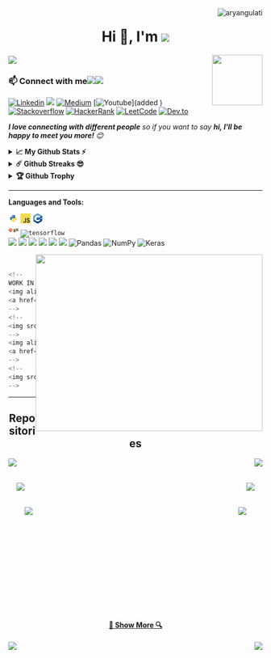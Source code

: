 <img align="right" src="https://komarev.com/ghpvc/?username=aryangulati" alt="aryangulati" />
<h1 align="center"> Hi 👋, I'm  <img src="https://media.giphy.com/media/ulZtUMnDeVAMlVVZW5/giphy.gif" ></h1>

<img align="center" width="1100" src="https://user-images.githubusercontent.com/42711978/107843729-6ee64f80-6df3-11eb-90c1-8c9a07f35cda.gif"/>
<img align="right" width ="100" height="100" src="https://user-images.githubusercontent.com/42711978/107768183-157f1180-6d5c-11eb-8ff6-4b2e8278fd08.gif")
---


<div align='center'> 

 ### 📫 Connect with me<img src="https://user-images.githubusercontent.com/42711978/107780737-19675f80-6d6d-11eb-95dd-102a22c972d3.gif" height="32"><img src="https://media.giphy.com/media/LnQjpWaON8nhr21vNW/giphy.gif" width="60">

[![Linkedin](https://img.shields.io/badge/linkedin-%230077B5.svg?&style=for-the-badge&logo=linkedin&logoColor=white)](https://www.linkedin.com/in/aryangulati)
<img src="https://media.giphy.com/media/WUlplcMpOCEmTGBtBW/giphy.gif" width="50">
[![Medium](https://img.shields.io/badge/medium-%2312100E.svg?&style=for-the-badge&logo=medium&logoColor=white)](https://aryangulati.medium.com/)
[![Youtube](https://img.shields.io/badge/youtube-%23FF0000.svg?&style=for-the-badge&logo=youtube&logoColor=white")](added )
[![Stackoverflow](https://img.shields.io/badge/Stack%20Overflow-%23FF5722.svg?&style=for-the-badge&logo=stackoverflow&logoColor=white)](https://stackoverflow.com/)
[![HackerRank](https://img.shields.io/badge/HackerRank-%23239120.svg?&style=for-the-badge&logo=hackerrank&logoColor=white)](https://www.hackerrank.com/)
[![LeetCode](https://img.shields.io/badge/LeetCode-%13580900.svg?&style=for-the-badge&logo=Leetcode&logoColor=white)](https://leetcode.com/)
[![Dev.to](https://img.shields.io/badge/Dev-%2312100E.svg?&style=for-the-badge&logo=dev&logoColor=white)](https://dev.to/)

</div>

 <em><b>I love connecting with different people</b> so if you want to say <b>hi, I'll be happy to meet you more!</b> 😊</em>

<!--<h3 align="center"> <img src="https://komarev.com/ghpvc/?username=aryangulati" alt="aryangulati" /> </h3>-->



<details>	
  <summary><b>📈 My Github Stats ⚡</b></summary>
  <br>
<p align="center">
  <img width="70%" src="https://github-readme-stats.vercel.app/api?username=aryangulati&show_icons=true&theme=monokai" />
  <img width="29%" src="https://github-readme-stats.vercel.app/api/top-langs/?username=aryangulati&count_private=true&theme=monokai" />

</p>

  
<br>
</details>

<details>	
  <summary><b>☄️ Github Streaks 😎</b></summary>

<img  height="180em" src="https://github-readme-streak-stats.herokuapp.com/?user=aryangulati&hide_border=true" />
<img align="right" width ="220" height="180" src="https://user-images.githubusercontent.com/42711978/107772013-a2789980-6d61-11eb-8b60-d00577b04276.gif"/>
<img align="center" width ="250" height="250" src="https://user-images.githubusercontent.com/42711978/107769300-cfc34880-6d5d-11eb-88dd-cda7cc8dd731.gif"/>

</details>
<details>	
  <summary><b>🏆 Github Trophy</b></summary>
<img width="70%" src="https://github-profile-trophy.vercel.app/?username=aryangulati&theme=monokai" />
<img align="right" width ="180" height="140" src="https://user-images.githubusercontent.com/42711978/107769049-5b88a500-6d5d-11eb-80a2-28bd4ce78fa5.gif"/>

</details>

---

**Languages and Tools:**  
<!-- My Skills -->
<code><img height="20" src="https://raw.githubusercontent.com/github/explore/80688e429a7d4ef2fca1e82350fe8e3517d3494d/topics/python/python.png"></code> <code><img height="20" src="https://raw.githubusercontent.com/github/explore/80688e429a7d4ef2fca1e82350fe8e3517d3494d/topics/javascript/javascript.png"></code> <code><img height="20" src="https://raw.githubusercontent.com/github/explore/80688e429a7d4ef2fca1e82350fe8e3517d3494d/topics/cpp/cpp.png"></code> <code> <img height="20" src="https://raw.githubusercontent.com/github/explore/80688e429a7d4ef2fca1e82350fe8e3517d3494d/topics/git/git.png"></code> <code><img src="https://www.vectorlogo.zone/logos/tensorflow/tensorflow-icon.svg" alt="tensorflow" height="20"> </code> <img src="https://img.shields.io/badge/c%20-%2300599C.svg?&style=for-the-badge&logo=c&logoColor=white" width= 40px/> <img src="https://img.shields.io/badge/bootstrap%20-%23563D7C.svg?&style=for-the-badge&logo=bootstrap&logoColor=white" width=100px/> <img src="https://img.shields.io/badge/mysql-%2300f.svg?&style=for-the-badge&logo=mysql&logoColor=white" width=80px/> <img src="https://img.shields.io/badge/html5%20-%23E34F26.svg?&style=for-the-badge&logo=html5&logoColor=white" width=80px/> <img src="https://img.shields.io/badge/css3%20-%231572B6.svg?&style=for-the-badge&logo=css3&logoColor=white" width=70px/>   <img src="http://img.shields.io/badge/-VS%20Code-000000?style=for-the-badge&logo=Visual-studio-code&logoColor=blue"> <img alt="Pandas" src="https://img.shields.io/badge/pandas%20-%23150458.svg?&style=for-the-badge&logo=pandas&logoColor=white" > <img alt="NumPy" src="https://img.shields.io/badge/numpy%20-%23013243.svg?&style=for-the-badge&logo=numpy&logoColor=white" > <img alt="Keras" src="https://img.shields.io/badge/Keras%20-%23D00000.svg?&style=for-the-badge&logo=Keras&logoColor=white">

<!--<tr>
  <td width="50%">
      &nbsp; <br> [![Spotify](https://aryangulati.vercel.app/api/spotify)](https://open.spotify.com/user/2x8z5aobly2xe6go8shn6d9q8)</td>
  <td width="50%">-->






<!--
**aryangulati/aryangulati** is a ✨ _special_ ✨ repository because its `README.md` (this file) appears on your GitHub profile.

Here are some ideas to get you started:

- 🔭 I’m currently working on ...
- 🌱 I’m currently learning ...
- 👯 I’m looking to collaborate on ...
- 🤔 I’m looking for help with ...
- 💬 Ask me about ...
- 📫 How to reach me: ...
- 😄 Pronouns: ...
- ⚡ Fun fact: ...
-->


<img src="https://user-images.githubusercontent.com/42711978/107772638-7c9fc480-6d62-11eb-9e55-6f5e6b050804.gif"  height="350" width="450" align="right">

<br>


```python
<!--
WORK IN PROGRESS
<img align='left' src="https://i.imgur.com/OTKgDSt.gif" width="360" height="360"><br>
<a href="https://imgbb.com/"><img src="https://i.ibb.co/5LPHvs2/giphy.gif" alt="giphy" border="0" align="right"></a> 
-->
<!--
<img src="https://media.giphy.com/media/SWoSkN6DxTszqIKEqv/giphy.gif" min-width="400px" max-width="400px" width="400px" align="right" >
-->
<img align='left' src="https://i.imgur.com/OTKgDSt.gif" width="360" height="360"><br>
<a href="https://imgbb.com/"><img src="https://i.ibb.co/5LPHvs2/giphy.gif" alt="giphy" border="0" align="right"></a> 
-->
<!--
<img src="https://media.giphy.com/media/SWoSkN6DxTszqIKEqv/giphy.gif" min-width="400px" max-width="400px" width="400px" align="right" >
-->

```


<!--### Profile Views :-->

---------------------------------------------------------

<h2 align="center">Repositories</h2>

<p width="100%" align="center">
  <a align="left" href="https://github.com/aryangulati/Hacktoberfest2020" title="Hacktoberfest2020"><img align="left" height="115" src="https://github-readme-stats.vercel.app/api/pin/?username=aryangulati&repo=Hacktoberfest2020&theme=monokai"></a>
  <a align="right" href="https://github.com/aryangulati/TryingSomething" title="TryingSomething"><img align="right" height="115" src="https://github-readme-stats.vercel.app/api/pin/?username=aryangulati&repo=TryingSomething&theme=monokai"></a>
</p>
<br><br>
<p width="100%" align="center">
  <a align="left" href="https://github.com/aryangulati/Codonfest" title="Codonfest"><img align="left" height="115" src="https://github-readme-stats.vercel.app/api/pin/?username=aryangulati&repo=Codonfest&theme=monokai"></a>
  <a align="right" href="https://github.com/aryangulati/python-programming/tree/Team-PY1" title="python-programming"><img align="right" height="115" src="https://github-readme-stats.vercel.app/api/pin/?username=aryangulati&repo=python-programming&theme=monokai"></a>
</p>
<br><br>
<p width="100%" align="center">
  <a align="left" href="https://github.com/aryangulati/Covidanalysis" title="Covidanalysis"><img align="left" height="115" src="https://github-readme-stats.vercel.app/api/pin/?username=aryangulati&repo=Covidanalysis&theme=monokai"></a>
  <a align="right" href="https://github.com/aryangulati/Character-Based-Language-Model" title="Character-Based-Language-Model"><img align="right" height="134" src="https://github-readme-stats.vercel.app/api/pin/?username=aryangulati&repo=Character-Based-Language-Model&theme=monokai"></a>
</p>
<br><br><br><br><br><br><br><br><br><br><br><br>
<h4 align="center"><a href=https://github.com/aryangulati?tab=repositories" title="Show Repositories">🔎 Show More 🔍</a></h4>

  
 <p>
  <!--<img align="center" width ="1200" height="400" src="https://user-images.githubusercontent.com/42711978/107771322-9d671a80-6d60-11eb-9352-13f861f43ff0.gif"/>
 <br> -->
 <img align="right"  src="https://user-images.githubusercontent.com/42711978/107848295-3c9b1900-6e18-11eb-99ee-a5a3b89c1e79.gif"/>
  </p>
  <img src="https://profile-counter.glitch.me/aryangulati/count.svg" /> <br>
